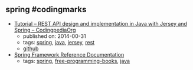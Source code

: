 spring #codingmarks 
---
* [Tutorial – REST API design and implementation in Java with Jersey and Spring – CodingpediaOrg](http://www.codingpedia.org/ama/tutorial-rest-api-design-and-implementation-in-java-with-jersey-and-spring/)
    * published on: 2014-00-31
    * tags: [spring](../tags/spring.md), [java](../tags/java.md), [jersey](../tags/jersey.md), [rest](../tags/rest.md)
    * [github](https://github.com/Codingpedia/demo-rest-jersey-spring)
* [Spring Framework Reference Documentation](http://docs.spring.io/spring/docs/current/spring-framework-reference/html/)
    * tags: [spring](../tags/spring.md), [free-programming-books](../tags/free-programming-books.md), [java](../tags/java.md)
